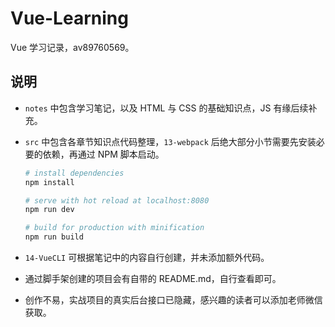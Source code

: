 # Vue-Learning
 Vue 学习记录，av89760569。

## 说明

* `notes` 中包含学习笔记，以及 HTML 与 CSS 的基础知识点，JS 有缘后续补充。

* `src` 中包含各章节知识点代码整理，`13-webpack` 后绝大部分小节需要先安装必要的依赖，再通过 NPM 脚本启动。

    ```bash
    # install dependencies
    npm install
    
    # serve with hot reload at localhost:8080
    npm run dev
    
    # build for production with minification
    npm run build
    ```

* `14-VueCLI` 可根据笔记中的内容自行创建，并未添加额外代码。

* 通过脚手架创建的项目会有自带的 README.md，自行查看即可。

* 创作不易，实战项目的真实后台接口已隐藏，感兴趣的读者可以添加老师微信获取。